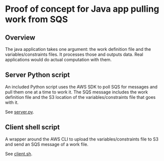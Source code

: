 # Proof of concept for Java app pulling work from SQS

## Overview

The java application takes one argument: the work definition file and the variables/constraints files.  It processes
those and outputs data.  Real applications would do actual computation with them.

## Server Python script

An included Python script uses the AWS SDK to poll SQS for messages and pull them one at a time to work it.
The SQS message includes the work definition file and the S3 location of the variables/constraints file that goes with it.

See [server.py](server.py).

## Client shell script

A wrapper around the AWS CLI to upload the variables/constraints file to S3 and send an SQS message of a work file.

See [client.sh](client.sh).